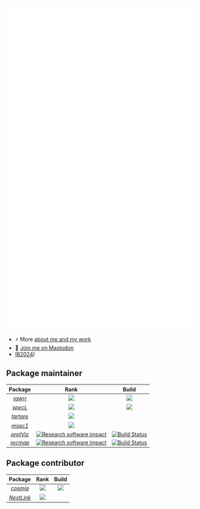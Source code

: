 ![Metrics](https://github.com/cpanse/cpanse/raw/main/github-metrics.svg)
- ⚡ More [about me and my work](https://fgcz.ch/the-center/people/panse.html)
- 🐘️ <a rel="me" href="https://fosstodon.org/@hb9feb">Join me on Mastodon</a>
- [IB2024](https://www.imbio.de/ib2024))

## Package maintainer

| Package | Rank | Build |
|:----------------:|:----------------:|:----------------:|
| [_rawrr_](https://github.com/fgcz/rawrr) | [![](https://www.bioconductor.org/shields/downloads/release/rawrr.svg)](https://bioconductor.org/packages/stats/bioc/rawrr/) |[![](http://bioconductor.org/shields/build/release/bioc/rawrr.svg)](http://bioconductor.org/checkResults/release/bioc-LATEST/rawrr) |
| [_specL_](https://github.com/fgcz/specL) | [![](https://www.bioconductor.org/shields/downloads/release/specL.svg)](https://bioconductor.org/packages/stats/bioc/specL/) |[![](http://bioconductor.org/shields/build/release/bioc/specL.svg)](http://bioconductor.org/checkResults/release/bioc-LATEST/specL) |
| [_tartare_](https://bioconductor.org/packages/tartare/) | [![](https://www.bioconductor.org/shields/downloads/release/tartare.svg)](http://bioconductor.org/packages/stats/data-experiment/tartare/) | |
| [_msqc1_](https://bioconductor.org/packages/msqc1/) | [![](https://www.bioconductor.org/shields/downloads/release/msqc1.svg)](http://bioconductor.org/packages/stats/data-experiment/msqc1/) | |
| [_protViz_](https://CRAN.R-project.org/package=protViz ) | [![Research software impact](http://depsy.org/api/package/cran/protViz/badge.svg)](http://depsy.org/package/r/protViz) |[![Build Status](https://travis-ci.org/cpanse/protViz.svg)](https://travis-ci.org/cpanse/protViz)|
| [_recmap_](https://CRAN.R-project.org/package=recmap) | [![Research software impact](http://depsy.org/api/package/cran/recmap/badge.svg)](http://depsy.org/package/r/recmap) |[![Build Status](https://travis-ci.org/cpanse/recmap.svg)](https://travis-ci.org/cpanse/recmap)|




## Package contributor

| Package | Rank | Build |
|:----------------:|:----------------:|:----------------:|
| [_cosmiq_](https://github.com/fgcz/cosmiq) | [![](https://www.bioconductor.org/shields/downloads/release/cosmiq.svg)](https://bioconductor.org/packages/stats/bioc/cosmiq/) |[![](http://bioconductor.org/shields/build/release/bioc/cosmiq.svg)](http://bioconductor.org/checkResults/release/bioc-LATEST/cosmiq) 
| [_NestLink_](https://bioconductor.org/packages/NestLink/) | [![](https://www.bioconductor.org/shields/downloads/release/NestLink.svg)](http://bioconductor.org/packages/stats/data-experiment/NestLink/) | |

